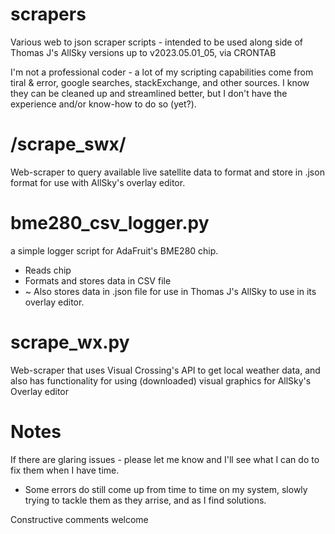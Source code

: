 # scrapers
Various web to json scraper scripts - intended to be used along side of Thomas J's AllSky versions up to v2023.05.01_05, via CRONTAB

I'm not a professional coder - a lot of my scripting capabilities come from tiral & error, google searches, stackExchange, and other sources. I know they can be cleaned up and streamlined better, but I don't have the experience and/or know-how to do so (yet?).

# /scrape_swx/
Web-scraper to query available live satellite data to format and store in .json format for use with AllSky's overlay editor.

# bme280_csv_logger.py
a simple logger script for AdaFruit's BME280 chip. 
* Reads chip
* Formats and stores data in CSV file
* ~ Also stores data in .json file for use in Thomas J's AllSky to use in its overlay editor.

# scrape_wx.py
Web-scraper that uses Visual Crossing's API to get local weather data, and also has functionality for using (downloaded) visual graphics for AllSky's Overlay editor

# Notes
If there are glaring issues - please let me know and I'll see what I can do to fix them when I have time. 
- Some errors do still come up from time to time on my system, slowly trying to tackle them as they arrise, and as I find solutions.

Constructive comments welcome
